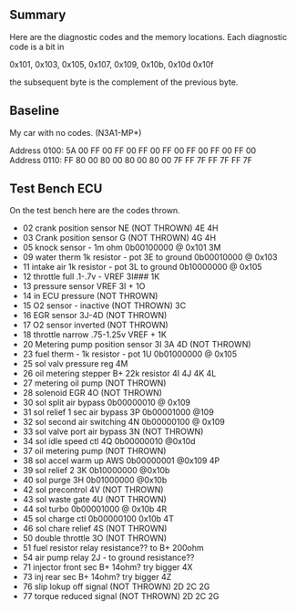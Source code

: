 ## Summary

Here are the diagnostic codes and the memory locations. Each diagnostic code is a bit in  

0x101, 0x103, 0x105, 0x107, 0x109, 0x10b, 0x10d 0x10f

the subsequent byte is the complement of the previous byte.

## Baseline

My car with no codes. (N3A1-MP*)  

Address 0100: 5A 00 FF 00 FF 00 FF 00 FF 00 FF 00 FF 00 FF 00  
Address 0110: FF 80 00 80 00 80 00 80 00 7F FF 7F FF 7F FF 7F  

## Test Bench ECU

On the test bench here are the codes thrown.  

- 02 crank position sensor NE (NOT THROWN) 4E 4H
- 03 Crank position sensor G (NOT THROWN) 4G 4H
- 05 knock sensor - 1m ohm  0b00100000 @ 0x101 3M 
- 09 water therm 1k resistor - pot 3E to ground  0b00010000 @ 0x103
- 11 intake air 1k resistor - pot 3L to ground 0b10000000 @ 0x105
- 12 throttle full .1-.7v  -  VREF 3I### 1K
- 13 pressure sensor VREF 3I + 1O
- 14 in ECU pressure (NOT THROWN)
- 15 O2 sensor - inactive (NOT THROWN) 3C
- 16 EGR sensor 3J-4D (NOT THROWN)
- 17 O2 sensor inverted (NOT THROWN)
- 18 throttle narrow  .75-1.25v VREF +  1K
- 20 Metering pump position sensor 3I 3A 4D (NOT THROWN)
- 23 fuel therm - 1k resistor - pot 1U 0b01000000 @ 0x105
- 25 sol valv pressure reg 4M
- 26 oil metering stepper B+ 22k resistor 4I 4J 4K 4L
- 27 metering oil pump (NOT THROWN)
- 28 solenoid EGR 4O (NOT THROWN)
- 30 sol split air bypass 0b00000010 @ 0x109
- 31 sol relief 1 sec air bypass 3P 0b00001000 @109
- 32 sol second air switching 4N 0b00000100 @ 0x109 
- 33 sol valve port air bypass 3N (NOT THROWN)
- 34 sol idle speed ctl 4Q 0b00000010 @0x10d
- 37 oil metering pump (NOT THROWN)
- 38 sol accel warm up AWS 0b00000001 @0x109 4P
- 39 sol relief 2 3K  0b10000000 @0x10b   
- 40 sol purge 3H 0b01000000 @0x10b
- 42 sol precontrol 4V (NOT THROWN)
- 43 sol waste gate 4U (NOT THROWN)
- 44 sol turbo  0b00001000 @ 0x10b 4R
- 45 sol charge ctl 0b00000100  0x10b 4T
- 46 sol chare relief 4S (NOT THROWN)
- 50 double throttle 3O (NOT THROWN)
- 51 fuel resistor relay resistance?? to B+ 200ohm
- 54 air pump relay 2J - to ground resistance??
- 71 injector front sec B+ 14ohm? try bigger 4X
- 73 inj rear sec B+ 14ohm? try bigger 4Z
- 76 slip lokup off signal (NOT THROWN) 2D 2C 2G
- 77 torque reduced signal (NOT THROWN) 2D 2C 2G
